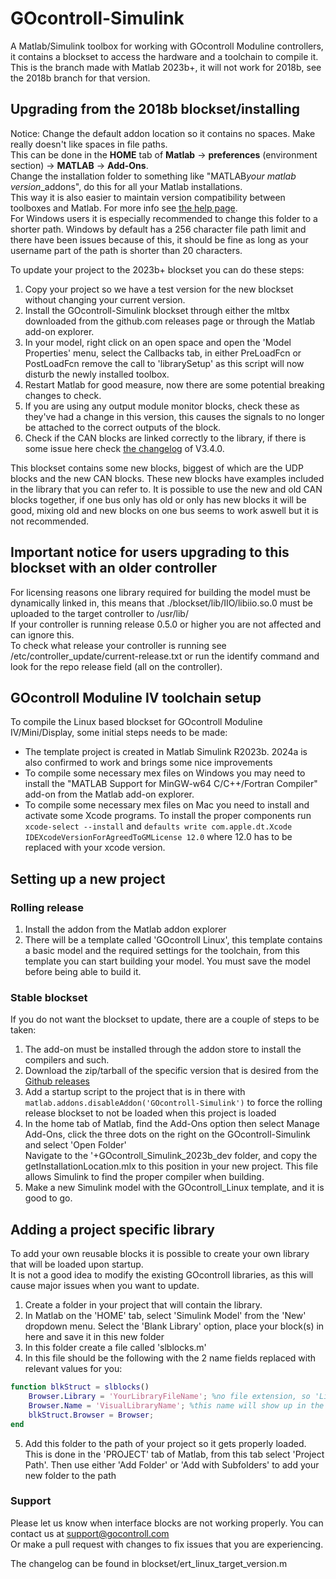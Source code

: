 # GOcontroll-Simulink
A Matlab/Simulink toolbox for working with GOcontroll Moduline controllers, it contains a blockset to access the hardware and a toolchain to compile it.  
This is the branch made with Matlab 2023b+, it will not work for 2018b, see the 2018b branch for that version.

## Upgrading from the 2018b blockset/installing

Notice: Change the default addon location so it contains no spaces. Make really doesn't like spaces in file paths.  
This can be done in the **HOME** tab of **Matlab** -> **preferences** (environment section) -> **MATLAB** -> **Add-Ons**.  
Change the installation folder to something like "MATLAB*your matlab version*_addons", do this for all your Matlab installations.  
This way it is also easier to maintain version compatibility between toolboxes and Matlab. For more info see [the help page](https://nl.mathworks.com/help/matlab/matlab_env/get-add-ons.html).  
For Windows users it is especially recommended to change this folder to a shorter path. Windows by default has a 256 character file path limit and there have been issues because of this, it should be fine as long as your username part of the path is shorter than 20 characters.  

To update your project to the 2023b+ blockset you can do these steps:
1. Copy your project so we have a test version for the new blockset without changing your current version.
2. Install the GOcontroll-Simulink blockset through either the mltbx downloaded from the github.com releases page or through the Matlab add-on explorer.
3. In your model, right click on an open space and open the 'Model Properties' menu, select the Callbacks tab, in either PreLoadFcn or PostLoadFcn remove the call to 'librarySetup' as this script will now disturb the newly installed toolbox.
4. Restart Matlab for good measure, now there are some potential breaking changes to check.
5. If you are using any output module monitor blocks, check these as they've had a change in this version, this causes the signals to no longer be attached to the correct outputs of the block.
6. Check if the CAN blocks are linked correctly to the library, if there is some issue here check [the changelog](blockset/ert_linux_target_version.m) of V3.4.0.

This blockset contains some new blocks, biggest of which are the UDP blocks and the new CAN blocks. These new blocks have examples included in the library that you can refer to. It is possible to use the new and old CAN blocks together, if one bus only has old or only has new blocks it will be good, mixing old and new blocks on one bus seems to work aswell but it is not recommended.

## Important notice for users upgrading to this blockset with an older controller

For licensing reasons one library required for building the model must be dynamically linked in, this means that ./blockset/lib/IIO/libiio.so.0 must be uploaded to the target controller to /usr/lib/  
If your controller is running release 0.5.0 or higher you are not affected and can ignore this.  
To check what release your controller is running see /etc/controller_update/current-release.txt or run the identify command and look for the repo release field (all on the controller).

## GOcontroll Moduline IV toolchain setup

To compile the Linux based blockset for GOcontroll Moduline IV/Mini/Display, some initial steps needs to be made:
- The template project is created in Matlab Simulink R2023b. 2024a is also confirmed to work and brings some nice improvements
- To compile some necessary mex files on Windows you may need to install the "MATLAB Support for MinGW-w64 C/C++/Fortran Compiler" add-on from the Matlab add-on explorer.
- To compile some necessary mex files on Mac you need to install and activate some Xcode programs. To install the proper components run `xcode-select --install` and `defaults write com.apple.dt.Xcode IDEXcodeVersionForAgreedToGMLicense 12.0` where 12.0 has to be replaced with your xcode version.

## Setting up a new project

### Rolling release
1. Install the addon from the Matlab addon explorer
2.  There will be a template called 'GOcontroll Linux', this template contains a basic model and the required settings for the toolchain, from this template you can start building your model.
You must save the model before being able to build it.

### Stable blockset

If you do not want the blockset to update, there are a couple of steps to be taken:

1. The add-on must be installed through the addon store to install the compilers and such.
2. Download the zip/tarball of the specific version that is desired from the [Github releases](https://github.com/GOcontroll/GOcontroll-Simulink/releases)
3. Add a startup script to the project that is in there with `matlab.addons.disableAddon('GOcontroll-Simulink')` to force the rolling release blockset to not be loaded when this project is loaded
4. In the home tab of Matlab, find the Add-Ons option then select Manage Add-Ons, click the three dots on the right on the GOcontroll-Simulink and select 'Open Folder'  
Navigate to the '+GOcontroll_Simulink_2023b_dev folder, and copy the getInstallationLocation.mlx to this position in your new project. This file allows Simulink to find the proper compiler when building.
5. Make a new Simulink model with the GOcontroll_Linux template, and it is good to go.

## Adding a project specific library

To add your own reusable blocks it is possible to create your own library that will be loaded upon startup.  
It is not a good idea to modify the existing GOcontroll libraries, as this will cause major issues when you want to update.
1. Create a folder in your project that will contain the library.
2. In Matlab on the 'HOME' tab, select 'Simulink Model' from the 'New' dropdown menu. Select the 'Blank Library' option, place your block(s) in here and save it in this new folder
3. In this folder create a file called 'slblocks.m'
4. In this file should be the following with the 2 name fields replaced with relevant values for you:
```matlab
function blkStruct = slblocks()
	Browser.Library = 'YourLibraryFileName'; %no file extension, so 'Library.mdl' would be 'Library'
	Browser.Name = 'VisualLibraryName'; %this name will show up in the Library Browser
	blkStruct.Browser = Browser;
end
```
5. Add this folder to the path of your project so it gets properly loaded. This is done in the 'PROJECT' tab of Matlab, from this tab select 'Project Path'. Then use either 'Add Folder' or 'Add with Subfolders' to add your new folder to the path

### Support

Please let us know when interface blocks are not working properly. You can contact us at support@gocontroll.com  
Or make a pull request with changes to fix issues that you are experiencing.

The changelog can be found in blockset/ert_linux_target_version.m